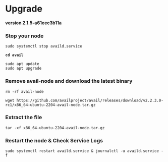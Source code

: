 # Upgrade

&#x20;**version 2.1.5-a61eec3b11a**

### Stop your node

```
sudo systemctl stop availd.service
```

<pre><code><strong>cd avail
</strong></code></pre>

```
sudo apt update
sudo apt upgrade
```

### Remove avail-node and download the latest binary

```
rm -rf avail-node
```

```
wget https://github.com/availproject/avail/releases/download/v2.2.3.0-rc1/x86_64-ubuntu-2204-avail-node.tar.gz
```

### Extract the file

```
tar -xf x86_64-ubuntu-2204-avail-node.tar.gz
```



### Restart the node & Check Service Logs

```
sudo systemctl restart availd.service & journalctl -u availd.service -f
```
